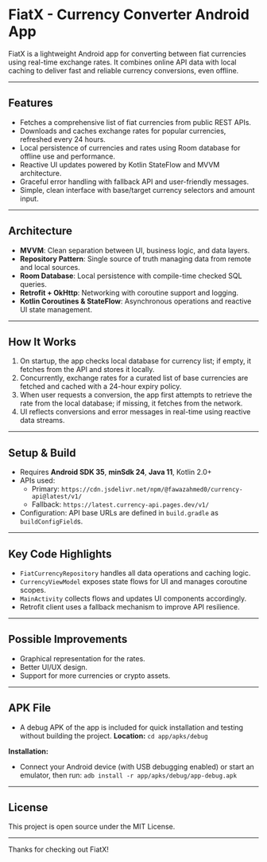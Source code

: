 # FiatX - Currency Converter Android App

FiatX is a lightweight Android app for converting between fiat currencies using real-time exchange rates. It combines online API data with local caching to deliver fast and reliable currency conversions, even offline.

---

## Features

- Fetches a comprehensive list of fiat currencies from public REST APIs.
- Downloads and caches exchange rates for popular currencies, refreshed every 24 hours.
- Local persistence of currencies and rates using Room database for offline use and performance.
- Reactive UI updates powered by Kotlin StateFlow and MVVM architecture.
- Graceful error handling with fallback API and user-friendly messages.
- Simple, clean interface with base/target currency selectors and amount input.

---

## Architecture

- **MVVM**: Clean separation between UI, business logic, and data layers.
- **Repository Pattern**: Single source of truth managing data from remote and local sources.
- **Room Database**: Local persistence with compile-time checked SQL queries.
- **Retrofit + OkHttp**: Networking with coroutine support and logging.
- **Kotlin Coroutines & StateFlow**: Asynchronous operations and reactive UI state management.

---

## How It Works

1. On startup, the app checks local database for currency list; if empty, it fetches from the API and stores it locally.
2. Concurrently, exchange rates for a curated list of base currencies are fetched and cached with a 24-hour expiry policy.
3. When user requests a conversion, the app first attempts to retrieve the rate from the local database; if missing, it fetches from the network.
4. UI reflects conversions and error messages in real-time using reactive data streams.

---

## Setup & Build

- Requires **Android SDK 35**, **minSdk 24**, **Java 11**, Kotlin 2.0+
- APIs used:
    - Primary: `https://cdn.jsdelivr.net/npm/@fawazahmed0/currency-api@latest/v1/`
    - Fallback: `https://latest.currency-api.pages.dev/v1/`
- Configuration: API base URLs are defined in `build.gradle` as `buildConfigField`s.

---

## Key Code Highlights

- `FiatCurrencyRepository` handles all data operations and caching logic.
- `CurrencyViewModel` exposes state flows for UI and manages coroutine scopes.
- `MainActivity` collects flows and updates UI components accordingly.
- Retrofit client uses a fallback mechanism to improve API resilience.

---

## Possible Improvements

- Graphical representation for the rates.
- Better UI/UX design.
- Support for more currencies or crypto assets.

---

## APK File

- A debug APK of the app is included for quick installation and testing without building the
  project.
  **Location:**
  ``
  cd app/apks/debug
  ``

**Installation:**

- Connect your Android device (with USB debugging enabled) or start an emulator, then run:
  ``
  adb install -r app/apks/debug/app-debug.apk
  ``

---

## License

This project is open source under the MIT License.

---

Thanks for checking out FiatX!

